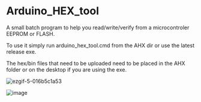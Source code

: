 # Arduino_HEX_tool

A small batch program to help you read/write/verify from a microcontroler EEPROM or FLASH.

To use it simply run arduino_hex_tool.cmd from the AHX dir or use the latest release exe.

The hex/bin files that need to be uploaded need to be placed in the AHX folder or on the desktop if you are using the exe.


![ezgif-5-016b5c1a53](https://github.com/ElectronicEXE/Arduino_HEX_tool/assets/114730703/4ad6618d-1d5e-485a-a0a9-59dffca3ac7c)



![image](https://github.com/ElectronicEXE/Arduino_HEX_tool/assets/114730703/5859f547-9e80-4579-89d1-870e64685b8f)

